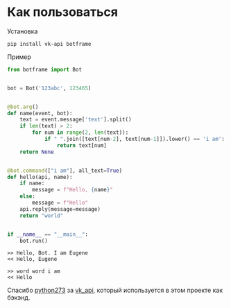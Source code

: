 # Как пользоваться

Установка

```
pip install vk-api botframe
```

Пример

```python
from botframe import Bot


bot = Bot('123abc', 123465)


@bot.arg()
def name(event, bot):
    text = event.message['text'].split()
    if len(text) > 2:
        for num in range(2, len(text)):
            if " ".join([text[num-2], text[num-1]]).lower() == 'i am':
                return text[num]
    return None


@bot.command(["i am"], all_text=True)
def hello(api, name):
    if name:
        message = f"Hello, {name}"
    else:
        message = f"Hello"
    api.reply(message=message)
    return "world"


if __name__ == "__main__":
    bot.run()

```

```
>> Hello, Bot. I am Eugene
<< Hello, Eugene

>> word word i am
<< Hello
```

Спасибо [python273](https://github.com/python273) за [vk_api](https://github.com/python273/vk_api), который используется в этом проекте как бэкэнд.
